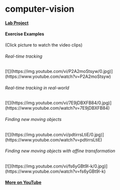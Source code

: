 # computer-vision
<html>
<body>
<h4><a href="http://csis.pace.edu/robotlab/videos.html"> Lab Project</a></h4>

<h4>Exercise Examples</h4>

<p> (Click picture to watch the video clips) </p>
<h6>Real-time tracking</h6>
[![](https://img.youtube.com/vi/P2A2moStsyw/0.jpg)](https://www.youtube.com/watch?v=P2A2moStsyw)

<h6>Real-time tracking in real-world</h6>
[![](https://img.youtube.com/vi/7E9jDBXFB84/0.jpg)](https://www.youtube.com/watch?v=7E9jDBXFB84)

<h6>Finding new moving objects</h6>
[![](https://img.youtube.com/vi/pdtirrsLtiE/0.jpg)](https://www.youtube.com/watch?v=pdtirrsLtiE)

<h6>Finding new moving objects with affine transformation</h6>
[![](https://img.youtube.com/vi/fs6yGBt9l-k/0.jpg)](https://www.youtube.com/watch?v=fs6yGBt9l-k)

 
<h4><a href="https://www.youtube.com/channel/UCN41pSoZXq7fIFMYi1ULTZQ"> More on YouTube </a></h4>


</body>
</html>
